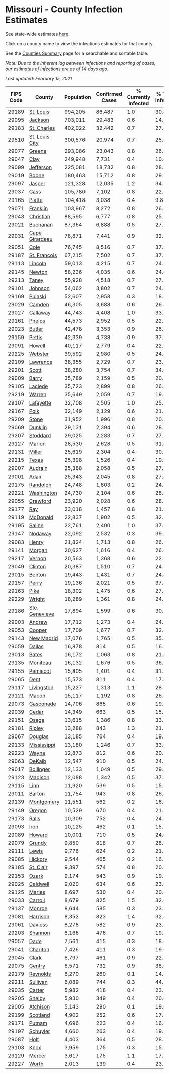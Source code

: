 # Missouri - County Infection Estimates

See state-wide estimates [here](/infections/us-mo).

Click on a county name to view the infections estimates for that county.

See the [Counties Summary](/infections/summary-counties) page for a searchable and sortable table.

*Note: Due to the inherent lag between infections and reporting of cases, our estimates of infections are as of 14 days ago.*

*Last updated: February 15, 2021*

|   FIPS Code |                           County |   Population |   Confirmed Cases |   % Currently Infected |   % Total Infected |
|-------------|----------------------------------|--------------|-------------------|------------------------|--------------------|
|       29189 |           [St. Louis](st.-louis) |      994,205 |            86,487 |                    1.0 |               30.4 |
|       29095 |               [Jackson](jackson) |      703,011 |            29,483 |                    0.6 |               14.3 |
|       29183 |       [St. Charles](st.-charles) |      402,022 |            32,442 |                    0.7 |               27.6 |
|       29510 | [St. Louis City](st.-louis-city) |      300,576 |            20,974 |                    0.7 |               25.6 |
|       29077 |                 [Greene](greene) |      293,086 |            23,043 |                    0.8 |               26.1 |
|       29047 |                     [Clay](clay) |      249,948 |             7,731 |                    0.4 |               10.6 |
|       29099 |           [Jefferson](jefferson) |      225,081 |            18,732 |                    0.8 |               28.3 |
|       29019 |                   [Boone](boone) |      180,463 |            15,712 |                    0.8 |               29.7 |
|       29097 |                 [Jasper](jasper) |      121,328 |            12,035 |                    1.2 |               34.1 |
|       29037 |                     [Cass](cass) |      105,780 |             7,102 |                    0.8 |               22.5 |
|       29165 |                 [Platte](platte) |      104,418 |             3,038 |                    0.4 |                9.8 |
|       29071 |             [Franklin](franklin) |      103,967 |             8,272 |                    0.8 |               26.8 |
|       29043 |           [Christian](christian) |       88,595 |             6,777 |                    0.8 |               25.3 |
|       29021 |             [Buchanan](buchanan) |       87,364 |             6,888 |                    0.5 |               27.7 |
|       29031 | [Cape Girardeau](cape-girardeau) |       78,871 |             7,441 |                    0.9 |               32.1 |
|       29051 |                     [Cole](cole) |       76,745 |             8,516 |                    0.7 |               37.5 |
|       29187 |     [St. Francois](st.-francois) |       67,215 |             7,502 |                    0.7 |               37.7 |
|       29113 |               [Lincoln](lincoln) |       59,013 |             4,215 |                    0.7 |               24.3 |
|       29145 |                 [Newton](newton) |       58,236 |             4,035 |                    0.6 |               24.6 |
|       29213 |                   [Taney](taney) |       55,928 |             4,518 |                    0.7 |               27.2 |
|       29101 |               [Johnson](johnson) |       54,062 |             3,802 |                    0.7 |               24.2 |
|       29169 |               [Pulaski](pulaski) |       52,607 |             2,958 |                    0.3 |               18.8 |
|       29029 |                 [Camden](camden) |       46,305 |             3,688 |                    0.6 |               26.8 |
|       29027 |             [Callaway](callaway) |       44,743 |             4,408 |                    1.0 |               33.2 |
|       29161 |                 [Phelps](phelps) |       44,573 |             2,952 |                    0.5 |               22.1 |
|       29023 |                 [Butler](butler) |       42,478 |             3,353 |                    0.9 |               26.5 |
|       29159 |                 [Pettis](pettis) |       42,339 |             4,738 |                    0.9 |               37.7 |
|       29091 |                 [Howell](howell) |       40,117 |             2,779 |                    0.4 |               22.9 |
|       29225 |               [Webster](webster) |       39,592 |             2,980 |                    0.5 |               24.8 |
|       29109 |             [Lawrence](lawrence) |       38,355 |             2,729 |                    0.7 |               23.7 |
|       29201 |                   [Scott](scott) |       38,280 |             3,754 |                    0.7 |               34.0 |
|       29009 |                   [Barry](barry) |       35,789 |             2,159 |                    0.5 |               20.5 |
|       29105 |               [Laclede](laclede) |       35,723 |             2,899 |                    0.8 |               26.8 |
|       29219 |                 [Warren](warren) |       35,649 |             2,059 |                    0.7 |               19.5 |
|       29107 |           [Lafayette](lafayette) |       32,708 |             2,505 |                    1.0 |               25.8 |
|       29167 |                     [Polk](polk) |       32,149 |             2,129 |                    0.6 |               21.8 |
|       29209 |                   [Stone](stone) |       31,952 |             1,996 |                    0.8 |               20.7 |
|       29069 |               [Dunklin](dunklin) |       29,131 |             2,394 |                    0.6 |               28.3 |
|       29207 |             [Stoddard](stoddard) |       29,025 |             2,283 |                    0.7 |               27.1 |
|       29127 |                 [Marion](marion) |       28,530 |             2,628 |                    0.5 |               31.4 |
|       29131 |                 [Miller](miller) |       25,619 |             2,304 |                    0.4 |               30.1 |
|       29215 |                   [Texas](texas) |       25,398 |             1,526 |                    0.4 |               19.9 |
|       29007 |               [Audrain](audrain) |       25,388 |             2,058 |                    0.5 |               27.7 |
|       29001 |                   [Adair](adair) |       25,343 |             2,045 |                    0.8 |               27.4 |
|       29175 |             [Randolph](randolph) |       24,748 |             1,803 |                    0.2 |               24.5 |
|       29221 |         [Washington](washington) |       24,730 |             2,104 |                    0.6 |               28.8 |
|       29055 |             [Crawford](crawford) |       23,920 |             2,028 |                    0.6 |               28.2 |
|       29177 |                       [Ray](ray) |       23,018 |             1,457 |                    0.8 |               21.2 |
|       29119 |             [McDonald](mcdonald) |       22,837 |             1,902 |                    0.5 |               32.4 |
|       29195 |                 [Saline](saline) |       22,761 |             2,400 |                    1.0 |               37.5 |
|       29147 |               [Nodaway](nodaway) |       22,092 |             2,532 |                    0.3 |               39.2 |
|       29083 |                   [Henry](henry) |       21,824 |             1,713 |                    0.8 |               26.5 |
|       29141 |                 [Morgan](morgan) |       20,627 |             1,616 |                    0.4 |               26.0 |
|       29217 |                 [Vernon](vernon) |       20,563 |             1,368 |                    0.6 |               22.1 |
|       29049 |               [Clinton](clinton) |       20,387 |             1,510 |                    0.7 |               24.7 |
|       29015 |                 [Benton](benton) |       19,443 |             1,431 |                    0.7 |               24.4 |
|       29157 |                   [Perry](perry) |       19,136 |             2,021 |                    0.5 |               37.8 |
|       29163 |                     [Pike](pike) |       18,302 |             1,475 |                    0.6 |               27.8 |
|       29229 |                 [Wright](wright) |       18,289 |             1,361 |                    0.8 |               24.2 |
|       29186 | [Ste. Genevieve](ste.-genevieve) |       17,894 |             1,599 |                    0.6 |               30.5 |
|       29003 |                 [Andrew](andrew) |       17,712 |             1,273 |                    0.4 |               24.3 |
|       29053 |                 [Cooper](cooper) |       17,709 |             1,677 |                    0.7 |               32.1 |
|       29143 |         [New Madrid](new-madrid) |       17,076 |             1,765 |                    0.5 |               35.8 |
|       29059 |                 [Dallas](dallas) |       16,878 |               814 |                    0.5 |               16.1 |
|       29013 |                   [Bates](bates) |       16,172 |             1,063 |                    0.8 |               21.8 |
|       29135 |             [Moniteau](moniteau) |       16,132 |             1,676 |                    0.5 |               36.2 |
|       29155 |             [Pemiscot](pemiscot) |       15,805 |             1,401 |                    0.4 |               31.1 |
|       29065 |                     [Dent](dent) |       15,573 |               811 |                    0.4 |               17.4 |
|       29117 |         [Livingston](livingston) |       15,227 |             1,313 |                    1.1 |               28.5 |
|       29121 |                   [Macon](macon) |       15,117 |             1,192 |                    0.8 |               26.5 |
|       29073 |           [Gasconade](gasconade) |       14,706 |               865 |                    0.6 |               19.5 |
|       29039 |                   [Cedar](cedar) |       14,349 |               663 |                    0.5 |               15.5 |
|       29151 |                   [Osage](osage) |       13,615 |             1,386 |                    0.8 |               33.7 |
|       29181 |                 [Ripley](ripley) |       13,288 |               843 |                    1.3 |               21.5 |
|       29067 |               [Douglas](douglas) |       13,185 |               764 |                    0.4 |               19.1 |
|       29133 |       [Mississippi](mississippi) |       13,180 |             1,246 |                    0.7 |               33.0 |
|       29223 |                   [Wayne](wayne) |       12,873 |               812 |                    0.6 |               20.8 |
|       29063 |                 [DeKalb](dekalb) |       12,547 |               910 |                    0.5 |               24.3 |
|       29017 |           [Bollinger](bollinger) |       12,133 |             1,049 |                    0.5 |               29.3 |
|       29123 |               [Madison](madison) |       12,088 |             1,342 |                    0.5 |               37.3 |
|       29115 |                     [Linn](linn) |       11,920 |               539 |                    0.5 |               15.3 |
|       29011 |                 [Barton](barton) |       11,754 |               943 |                    0.8 |               26.8 |
|       29139 |         [Montgomery](montgomery) |       11,551 |               562 |                    0.2 |               16.6 |
|       29149 |                 [Oregon](oregon) |       10,529 |               670 |                    0.4 |               21.1 |
|       29173 |                   [Ralls](ralls) |       10,309 |               752 |                    0.4 |               24.8 |
|       29093 |                     [Iron](iron) |       10,125 |               462 |                    0.1 |               15.5 |
|       29089 |                 [Howard](howard) |       10,001 |               710 |                    0.5 |               24.0 |
|       29079 |                 [Grundy](grundy) |        9,850 |               818 |                    0.7 |               28.9 |
|       29111 |                   [Lewis](lewis) |        9,776 |               624 |                    0.2 |               21.7 |
|       29085 |               [Hickory](hickory) |        9,544 |               465 |                    0.2 |               16.2 |
|       29185 |           [St. Clair](st.-clair) |        9,397 |               574 |                    0.8 |               20.5 |
|       29153 |                   [Ozark](ozark) |        9,174 |               543 |                    0.9 |               19.2 |
|       29025 |             [Caldwell](caldwell) |        9,020 |               634 |                    0.6 |               23.6 |
|       29125 |                 [Maries](maries) |        8,697 |               530 |                    0.4 |               20.4 |
|       29033 |               [Carroll](carroll) |        8,679 |               825 |                    1.5 |               32.0 |
|       29137 |                 [Monroe](monroe) |        8,644 |               585 |                    0.3 |               23.2 |
|       29081 |             [Harrison](harrison) |        8,352 |               823 |                    1.4 |               32.8 |
|       29061 |               [Daviess](daviess) |        8,278 |               582 |                    0.9 |               23.1 |
|       29203 |               [Shannon](shannon) |        8,166 |               476 |                    0.7 |               19.7 |
|       29057 |                     [Dade](dade) |        7,561 |               415 |                    0.3 |               18.6 |
|       29041 |             [Chariton](chariton) |        7,426 |               411 |                    0.3 |               19.0 |
|       29045 |                   [Clark](clark) |        6,797 |               461 |                    0.9 |               22.7 |
|       29075 |                 [Gentry](gentry) |        6,571 |               732 |                    0.9 |               38.6 |
|       29179 |             [Reynolds](reynolds) |        6,270 |               260 |                    0.1 |               14.1 |
|       29211 |             [Sullivan](sullivan) |        6,089 |               744 |                    0.3 |               44.2 |
|       29035 |                 [Carter](carter) |        5,982 |               418 |                    0.4 |               23.5 |
|       29205 |                 [Shelby](shelby) |        5,930 |               349 |                    0.4 |               20.0 |
|       29005 |             [Atchison](atchison) |        5,143 |               290 |                    0.1 |               19.6 |
|       29199 |             [Scotland](scotland) |        4,902 |               252 |                    0.6 |               17.8 |
|       29171 |                 [Putnam](putnam) |        4,696 |               223 |                    0.4 |               16.4 |
|       29197 |             [Schuyler](schuyler) |        4,660 |               263 |                    0.4 |               19.2 |
|       29087 |                     [Holt](holt) |        4,403 |               364 |                    0.5 |               28.5 |
|       29103 |                     [Knox](knox) |        3,959 |               175 |                    0.3 |               15.5 |
|       29129 |                 [Mercer](mercer) |        3,617 |               175 |                    1.1 |               17.2 |
|       29227 |                   [Worth](worth) |        2,013 |               139 |                    0.4 |               23.5 |